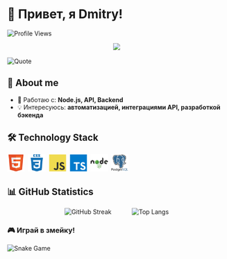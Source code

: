 # 👋 Привет, я Dmitry!
 ![Profile Views](https://komarev.com/ghpvc/?username=RuDimka&color=brightgreen)
<div id="header" align="center">
  <img src="https://media.giphy.com/media/M9gbBd9nbDrOTu1Mqx/giphy.gif" width="100"/>
</div>


  ![Quote](https://quotes-github-readme.vercel.app/api?type=horizontal&theme=radical)<br>
 
 ## 🚀 About me<br>
- 🔭 Работаю с: **Node.js, API, Backend**<br>
- 💡 Интересуюсь: **автоматизацией, интеграциями API, разработкой бэкенда**<br>
<!-- - 📫 Как связаться: [Telegram](https://t.me/yourusername) | [Email](mailto:your@email.com) -->

## 🛠 Technology Stack
<div>
  <img src="https://github.com/devicons/devicon/blob/master/icons/html5/html5-original.svg" title="HTML5" alt="HTML" width="40" height="40"/>&nbsp;
  <img src="https://github.com/devicons/devicon/blob/master/icons/css3/css3-plain-wordmark.svg"  title="CSS3" alt="CSS" width="40" height="40"/>&nbsp;
  <img src="https://github.com/devicons/devicon/blob/master/icons/javascript/javascript-original.svg" title="JavaScript" alt="JavaScript" width="40" height="40"/>&nbsp;
  <img src="https://github.com/devicons/devicon/blob/master/icons/typescript/typescript-original.svg" title="TypeScript" alt="JavaScript" width="40" height="40"/>&nbsp;
  <img src="https://github.com/devicons/devicon/blob/master/icons/nodejs/nodejs-original-wordmark.svg" title="NodeJS" alt="NodeJS" width="40" height="40"/>&nbsp;
  <img src="https://github.com/devicons/devicon/blob/master/icons/postgresql/postgresql-original-wordmark.svg" title="NodeJS" alt="PostgeSQL" width="40" height="40"/>&nbsp;

## 📊 GitHub Statistics
<div align="center">
    <img align="top" src="https://github-readme-streak-stats.herokuapp.com?user=RuDimka&theme=radical" alt="GitHub Streak" width="400"/>
    &nbsp;&nbsp;&nbsp;&nbsp;&nbsp;&nbsp;&nbsp;&nbsp;&nbsp;&nbsp;
    <img align="top" src="https://github-readme-stats.vercel.app/api/top-langs/?username=RuDimka&layout=compact&theme=radical" alt="Top Langs" width="350"/>
</div>

### 🎮 Играй в змейку!  
![Snake Game](https://github.com/RuDimka/RuDimka/blob/main/snake.gif)

